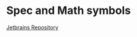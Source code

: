 # Spec and Math symbols

[Jetbrains Repository](https://plugins.jetbrains.com/plugin/14267-spec-and-math-symbols)